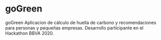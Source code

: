 # goGreen
 goGreen  Aplicacion de cálculo de huella de carbono y recomendaciones para personas y pequeñas empresas. Desarrollo participante en el Hackathon BBVA 2020.
